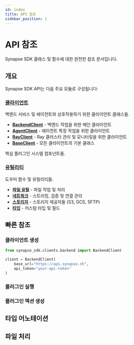 ```yaml
---
id: index
title: API 참조
sidebar_position: 1
---
```


# API 참조

Synapse SDK 클래스 및 함수에 대한 완전한 참조 문서입니다.

## 개요

Synapse SDK API는 다음 주요 모듈로 구성됩니다:

### [클라이언트](./clients/backend.md)
백엔드 서비스 및 에이전트와 상호작용하기 위한 클라이언트 클래스들.

- **[BackendClient](./clients/backend.md)** - 백엔드 작업을 위한 메인 클라이언트
- **[AgentClient](./clients/agent.md)** - 에이전트 특정 작업을 위한 클라이언트
- **[RayClient](./clients/ray.md)** - Ray 클러스터 관리 및 모니터링을 위한 클라이언트
- **[BaseClient](./clients/base.md)** - 모든 클라이언트의 기본 클래스

핵심 플러그인 시스템 컴포넌트들.

### [유틸리티](./utils/file.md)
도우미 함수 및 유틸리티들.

- **[파일 유틸](./utils/file.md)** - 파일 작업 및 처리
- **[네트워크](./utils/network.md)** - 스트리밍, 검증 및 연결 관리
- **[스토리지](./utils/storage.md)** - 스토리지 제공자들 (S3, GCS, SFTP)
- **[타입](./utils/types.md)** - 커스텀 타입 및 필드

## 빠른 참조

### 클라이언트 생성

```python
from synapse_sdk.clients.backend import BackendClient

client = BackendClient(
    base_url="https://api.synapse.sh",
    api_token="your-api-token"
)
```

### 플러그인 실행

### 플러그인 액션 생성

## 타입 어노테이션

## 파일 처리